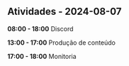 ## Atividades - 2024-08-07

**08:00 - 18:00**
Discord

**13:00 - 17:00**
Produção de conteúdo

**17:00 - 18:00**
Monitoria

